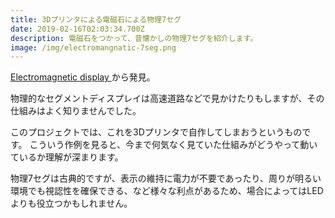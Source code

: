 ```yaml
---
title: 3Dプリンタによる電磁石による物理7セグ
date: 2019-02-16T02:03:34.700Z
description: 電磁石をつかって、昔懐かしの物理7セグを紹介します。
image: /img/electromangnatic-7seg.png
---
```

[Electromagnetic display](http://www.nonan.net/nkruse/electromagnetic_7-segment_display)から発見。

物理的なセグメントディスプレイは高速道路などで見かけたりもしますが、その仕組みはよく知りませんでした。

このプロジェクトでは、これを3Dプリンタで自作してしまおうというものです。
こういう作例を見ると、今まで何気なく見ていた仕組みがどうやって動いているか理解が深まります。

物理7セグは古典的ですが、表示の維持に電力が不要であったり、周りが明るい環境でも視認性を確保できる、など様々な利点があるため、場合によってはLEDよりも役立つかもしれません。

